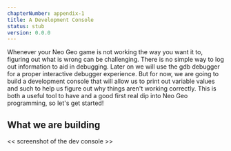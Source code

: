 ```yaml
---
chapterNumber: appendix-1
title: A Development Console
status: stub
version: 0.0.0
---
```


Whenever your Neo Geo game is not working the way you want it to, figuring out what is wrong can be challenging. There is no simple way to log out information to aid in debugging. Later on we will use the gdb debugger for a proper interactive debugger experience. But for now, we are going to build a development console that will allow us to print out variable values and such to help us figure out why things aren't working correctly. This is both a useful tool to have and a good first real dip into Neo Geo programming, so let's get started!

## What we are building

<< screenshot of the dev console >>
